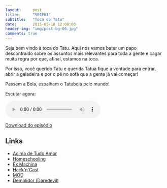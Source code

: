 ```yaml
---
layout:     post
title:      "S01E03"
subtitle:   "Toca do Tatu"
date:       2015-05-18 12:00:00
header-img: "img/post-bg-06.jpg"
comments: true
---
```


<p>Seja bem vindo à toca do Tatu. Aqui nós vamos bater um papo descontraído sobre os assuntos mais relevantes para toda a gente e cagar muita regra por que, afinal, estamos na toca.</p>
<p>Por isso, você querido Tatu e querida Tatua fique a vontade para entrar, abrir a geladeira e por o pé no sofá que a gente já vai começar!</p>

<p>Passem a Bola, espalhem o Tatubola pelo mundo!</p>

<p>Escutar agora:</p>
<audio controls>
	<source src="https://podcastmachine.com/podcasts/18465/episodes/107011/media_files/249009/download/5/file_128kb.mp3" type="audio/ogg" />
	<source src="https://podcastmachine.com/podcasts/18465/episodes/107011/media_files/249010/download/6/file_128kb.m4a" type="audio/mpeg" />
	<a href="https://podcastmachine.com/podcasts/18465/episodes/107011/media_files/249009/download/5/file_128kb.mp3">s01e01</a>
</audio>
<p>
<a href="https://podcastmachine.com/podcasts/18465/episodes/107011/media_files/249009/download/3/file_128kb.mp3">Download do episódio</a> 
</p>

<h2 class="section-heading">Links</h2>
<p>
	<ul>
		<li><a href="http://www.acimadetudooamor.com.br/olivro.php" target="_blank">Acima de Tudo Amor</a></li>
		<li><a href="https://en.wikipedia.org/wiki/Homeschooling" target="_blank">Homeschooling</a></li>
		<li><a href="http://www.imdb.com/title/tt0470752/?ref_=fn_al_tt_1" target="_blank">Ex Machina</a></li>
		<li><a href="http://hackncast.org/" target="_blank">Hack'n'Cast</a></li>
		<li><a href="http://portalmod.com/home" target="_blank">MOD</a></li>
		<li><a href="http://pt.wikipedia.org/wiki/Daredevil_(s%C3%A9rie_de_televis%C3%A3o)" target="_blank">Demolidor (Daredevil)</a></li>
		<!--- <li><a href=""  target="_blank"></a></li> --->
	</ul>
</p>
